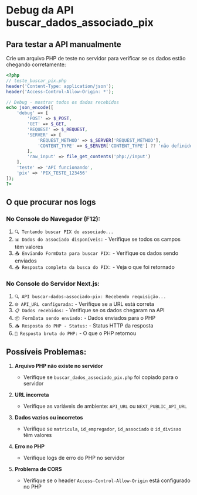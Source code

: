 # Debug da API buscar_dados_associado_pix

## Para testar a API manualmente

Crie um arquivo PHP de teste no servidor para verificar se os dados estão chegando corretamente:

```php
<?php
// teste_buscar_pix.php
header('Content-Type: application/json');
header('Access-Control-Allow-Origin: *');

// Debug - mostrar todos os dados recebidos
echo json_encode([
    'debug' => [
        'POST' => $_POST,
        'GET' => $_GET,
        'REQUEST' => $_REQUEST,
        'SERVER' => [
            'REQUEST_METHOD' => $_SERVER['REQUEST_METHOD'],
            'CONTENT_TYPE' => $_SERVER['CONTENT_TYPE'] ?? 'não definido'
        ],
        'raw_input' => file_get_contents('php://input')
    ],
    'teste' => 'API funcionando',
    'pix' => 'PIX_TESTE_123456'
]);
?>
```

## O que procurar nos logs

### No Console do Navegador (F12):
1. `🔍 Tentando buscar PIX do associado...`
2. `📊 Dados do associado disponíveis:` - Verifique se todos os campos têm valores
3. `📤 Enviando FormData para buscar PIX:` - Verifique os dados sendo enviados
4. `📥 Resposta completa da busca do PIX:` - Veja o que foi retornado

### No Console do Servidor Next.js:
1. `🔍 API buscar-dados-associado-pix: Recebendo requisição...`
2. `🌐 API_URL configurada:` - Verifique se a URL está correta
3. `📋 Dados recebidos:` - Verifique se os dados chegaram na API
4. `📦 FormData sendo enviado:` - Dados enviados para o PHP
5. `📥 Resposta do PHP - Status:` - Status HTTP da resposta
6. `📄 Resposta bruta do PHP:` - O que o PHP retornou

## Possíveis Problemas:

1. **Arquivo PHP não existe no servidor**
   - Verifique se `buscar_dados_associado_pix.php` foi copiado para o servidor

2. **URL incorreta**
   - Verifique as variáveis de ambiente: `API_URL` ou `NEXT_PUBLIC_API_URL`

3. **Dados vazios ou incorretos**
   - Verifique se `matricula`, `id_empregador`, `id_associado` e `id_divisao` têm valores

4. **Erro no PHP**
   - Verifique logs de erro do PHP no servidor

5. **Problema de CORS**
   - Verifique se o header `Access-Control-Allow-Origin` está configurado no PHP
